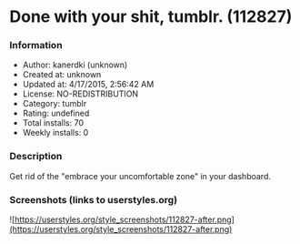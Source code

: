 # Done with your shit, tumblr. (112827)

### Information
- Author: kanerdki (unknown)
- Created at: unknown
- Updated at: 4/17/2015, 2:56:42 AM
- License: NO-REDISTRIBUTION
- Category: tumblr
- Rating: undefined
- Total installs: 70
- Weekly installs: 0


### Description
Get rid of the "embrace your uncomfortable zone" in your dashboard.


### Screenshots (links to userstyles.org)
![https://userstyles.org/style_screenshots/112827-after.png](https://userstyles.org/style_screenshots/112827-after.png)


